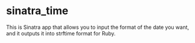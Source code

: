 sinatra_time
============

This is Sinatra app that allows you to input the format of the date you want, and it outputs it into strftime format for Ruby.